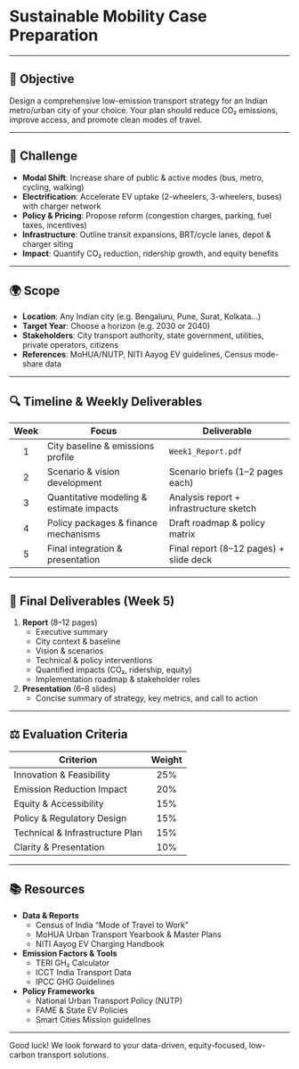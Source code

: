 # Sustainable Mobility Case Preparation

---

## 🎯 Objective
Design a comprehensive low-emission transport strategy for an Indian metro/urban city of your choice. Your plan should reduce CO₂ emissions, improve access, and promote clean modes of travel.

---

## 📌 Challenge
- **Modal Shift**: Increase share of public & active modes (bus, metro, cycling, walking)  
- **Electrification**: Accelerate EV uptake (2-wheelers, 3-wheelers, buses) with charger network  
- **Policy & Pricing**: Propose reform (congestion charges, parking, fuel taxes, incentives)  
- **Infrastructure**: Outline transit expansions, BRT/cycle lanes, depot & charger siting  
- **Impact**: Quantify CO₂ reduction, ridership growth, and equity benefits

---

## 🌍 Scope
- **Location**: Any Indian city (e.g. Bengaluru, Pune, Surat, Kolkata…)  
- **Target Year**: Choose a horizon (e.g. 2030 or 2040)  
- **Stakeholders**: City transport authority, state government, utilities, private operators, citizens  
- **References**: MoHUA/NUTP, NITI Aayog EV guidelines, Census mode-share data

---

## 🔍 Timeline & Weekly Deliverables

| Week | Focus                                      | Deliverable                               |
|:----:|--------------------------------------------|-------------------------------------------|
|  1   | City baseline & emissions profile          | `Week1_Report.pdf`                        |
|  2   | Scenario & vision development              | Scenario briefs (1–2 pages each)          |
|  3   | Quantitative modeling & estimate impacts   | Analysis report + infrastructure sketch   |
|  4   | Policy packages & finance mechanisms       | Draft roadmap & policy matrix             |
|  5   | Final integration & presentation           | Final report (8–12 pages) + slide deck    |

---

## 📝 Final Deliverables (Week 5)
1. **Report** (8–12 pages)  
   - Executive summary  
   - City context & baseline  
   - Vision & scenarios  
   - Technical & policy interventions  
   - Quantified impacts (CO₂, ridership, equity)  
   - Implementation roadmap & stakeholder roles  
2. **Presentation** (6–8 slides)  
   - Concise summary of strategy, key metrics, and call to action  

---

## ⚖️ Evaluation Criteria

| Criterion                        | Weight |
|----------------------------------|:------:|
| Innovation & Feasibility         | 25%    |
| Emission Reduction Impact        | 20%    |
| Equity & Accessibility           | 15%    |
| Policy & Regulatory Design       | 15%    |
| Technical & Infrastructure Plan  | 15%    |
| Clarity & Presentation           | 10%    |

---

## 📚 Resources
- **Data & Reports**  
  - Census of India “Mode of Travel to Work”  
  - MoHUA Urban Transport Yearbook & Master Plans  
  - NITI Aayog EV Charging Handbook  
- **Emission Factors & Tools**  
  - TERI GH₂ Calculator  
  - ICCT India Transport Data  
  - IPCC GHG Guidelines  
- **Policy Frameworks**  
  - National Urban Transport Policy (NUTP)  
  - FAME & State EV Policies  
  - Smart Cities Mission guidelines  

---

Good luck! We look forward to your data-driven, equity-focused, low-carbon transport solutions.  
